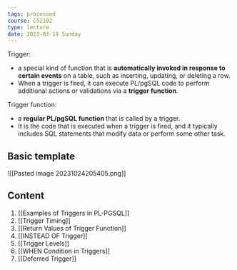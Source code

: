 ```yaml
---
tags: processed
course: CS2102
type: lecture
date: 2023-03-19 Sunday
---
```


Trigger: 
- a special kind of function that is **automatically invoked in response to certain events** on a table, such as inserting, updating, or deleting a row. 
- When a trigger is fired, it can execute PL/pgSQL code to perform additional actions or validations via a **trigger function**.

Trigger function:
-  a **regular PL/pgSQL function** that is called by a trigger. 
- It is the code that is executed when a trigger is fired, and it typically includes SQL statements that modify data or perform some other task.

## Basic template

![[Pasted image 20231024205405.png]]
## Content

1. [[Examples of Triggers in PL-PGSQL]]
2. [[Trigger Timing]]
3. [[Return Values of Trigger Function]]
4. [[INSTEAD OF Trigger]]
5. [[Trigger Levels]]
6. [[WHEN Condition in Triggers]]
7. [[Deferred Trigger]]
